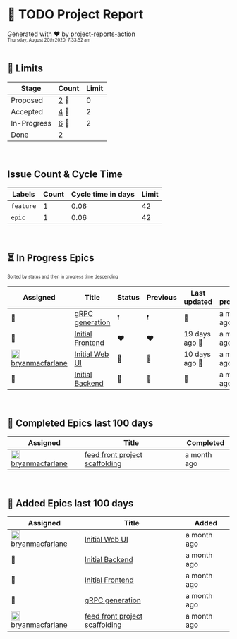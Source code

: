 # :crystal_ball: TODO Project Report  
  
Generated with :heart: by [project-reports-action](https://github.com/bryanmacfarlane/project-reports-action)  
<sub><sup>Thursday, August 20th 2020, 7:33:52 am</sup></sub>  
  &nbsp;  
## :ship:  Limits  
| Stage       | Count                                                     | Limit |
| ----------- | --------------------------------------------------------- | ----- |
| Proposed    | [2](./limits-*-Proposed.md)  :triangular_flag_on_post:    | 0     |
| Accepted    | [4](./limits-*-Accepted.md)  :triangular_flag_on_post:    | 2     |
| In-Progress | [6](./limits-*-In-Progress.md)  :triangular_flag_on_post: | 2     |
| Done        | [2](./limits-*-Done.md)                                   |       |
&nbsp;  
## Issue Count & Cycle Time 
| Labels    | Count | Cycle time in days | Limit |
| --------- | ----- | ------------------ | ----- |
| `feature` | 1     |  0.06              | 42    |
| `epic`    | 1     |  0.06              | 42    |
&nbsp;  
## :hourglass_flowing_sand: In Progress Epics  
<sub><sup>Sorted by status and then in progress time descending</sup></sub>  
  
| Assigned                                                                                                                                                                        | Title                                                                        | Status        | Previous      | Last updated                          | In progress |
| ------------------------------------------------------------------------------------------------------------------------------------------------------------------------------- | ---------------------------------------------------------------------------- | ------------- | ------------- | ------------------------------------- | ----------- |
| :triangular_flag_on_post:                                                                                                                                                       | [gRPC generation](https://github.com/bryanmacfarlane/quotes-feed/issues/16)  | :exclamation: | :exclamation: |  :triangular_flag_on_post:            | a month ago |
| :triangular_flag_on_post:                                                                                                                                                       | [Initial Frontend](https://github.com/bryanmacfarlane/quotes-feed/issues/14) | :heart:       | :heart:       | 19 days ago :triangular_flag_on_post: | a month ago |
| <img height="20" width="20" alt="@bryanmacfarlane" src="https://avatars3.githubusercontent.com/u/919564?v=4"/> <a href="https://github.com/bryanmacfarlane">bryanmacfarlane</a> | [Initial Web UI](https://github.com/bryanmacfarlane/quotes-feed/issues/13)   | :green_heart: | :green_heart: | 10 days ago :triangular_flag_on_post: | a month ago |
| :triangular_flag_on_post:                                                                                                                                                       | [Initial Backend](https://github.com/bryanmacfarlane/quotes-feed/issues/12)  | :green_heart: | :green_heart: |  :triangular_flag_on_post:            | a month ago |

  &nbsp;  
## :checkered_flag: Completed Epics last 100 days  
  
| Assigned                                                                                                                                                                        | Title                                                                                     | Completed   |
| ------------------------------------------------------------------------------------------------------------------------------------------------------------------------------- | ----------------------------------------------------------------------------------------- | ----------- |
| <img height="20" width="20" alt="@bryanmacfarlane" src="https://avatars3.githubusercontent.com/u/919564?v=4"/> <a href="https://github.com/bryanmacfarlane">bryanmacfarlane</a> | [feed front project scaffolding](https://github.com/bryanmacfarlane/quotes-feed/issues/6) | a month ago |

  &nbsp;  
## :wave: Added Epics last 100 days  
  
| Assigned                                                                                                                                                                        | Title                                                                                     | Added       |
| ------------------------------------------------------------------------------------------------------------------------------------------------------------------------------- | ----------------------------------------------------------------------------------------- | ----------- |
| <img height="20" width="20" alt="@bryanmacfarlane" src="https://avatars3.githubusercontent.com/u/919564?v=4"/> <a href="https://github.com/bryanmacfarlane">bryanmacfarlane</a> | [Initial Web UI](https://github.com/bryanmacfarlane/quotes-feed/issues/13)                | a month ago |
| :triangular_flag_on_post:                                                                                                                                                       | [Initial Backend](https://github.com/bryanmacfarlane/quotes-feed/issues/12)               | a month ago |
| :triangular_flag_on_post:                                                                                                                                                       | [Initial Frontend](https://github.com/bryanmacfarlane/quotes-feed/issues/14)              | a month ago |
| :triangular_flag_on_post:                                                                                                                                                       | [gRPC generation](https://github.com/bryanmacfarlane/quotes-feed/issues/16)               | a month ago |
| <img height="20" width="20" alt="@bryanmacfarlane" src="https://avatars3.githubusercontent.com/u/919564?v=4"/> <a href="https://github.com/bryanmacfarlane">bryanmacfarlane</a> | [feed front project scaffolding](https://github.com/bryanmacfarlane/quotes-feed/issues/6) | a month ago |

  